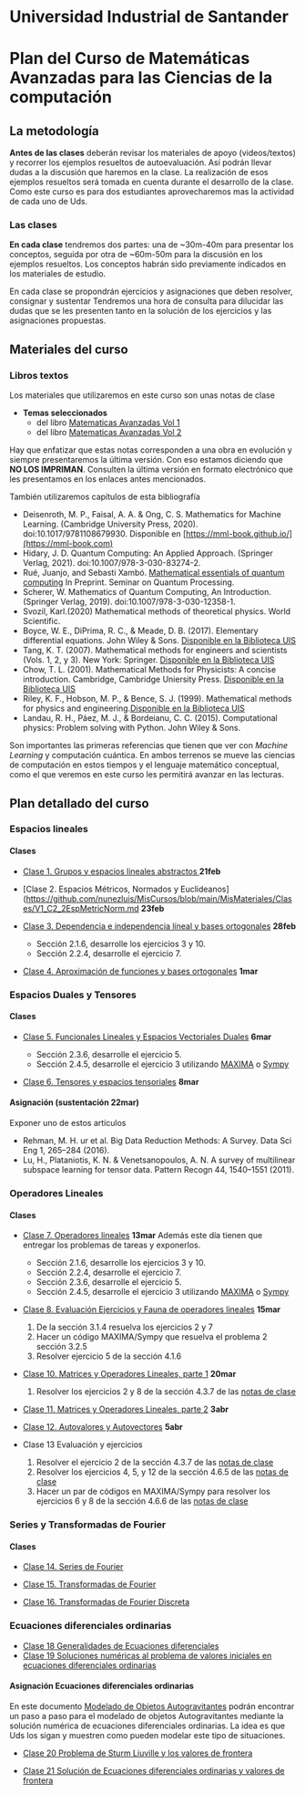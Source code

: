 # Universidad Industrial de Santander
# Plan del Curso de Matemáticas Avanzadas para las Ciencias de la computación

<a name="metodologia"></a>
## La metodología
**Antes de las clases** deberán revisar los materiales de apoyo (videos/textos) y recorrer los ejemplos resueltos de autoevaluación. Así podrán llevar dudas a la discusión que haremos en la clase. La realización de esos ejemplos resueltos será tomada en cuenta durante el desarrollo de la clase. Como este curso es para dos estudiantes aprovecharemos mas la actividad de cada uno de Uds.

<a name="clases"></a>
### Las clases
**En cada clase** tendremos dos partes: una de ~30m-40m para presentar los conceptos, seguida por otra de ~60m-50m para la discusión en los ejemplos resueltos. Los conceptos habrán sido previamente indicados en los materiales de estudio.

En cada clase se propondrán ejercicios y asignaciones que deben resolver, consignar y sustentar Tendremos una hora de consulta para dilucidar las dudas que se les presenten tanto en la solución de los ejercicios y las asignaciones propuestas.


<a name="MaterialesCurso"></a>
## Materiales del curso

### Libros textos
Los materiales que utilizaremos en este curso son unas notas de clase
+ **Temas seleccionados**
    - del libro [Matematicas Avanzadas Vol 1](https://github.com/nunezluis/MisCursos/blob/main/MisMateriales/LibrosCapitulos/VolumenUNO.pdf)
    - del libro [Matematicas Avanzadas Vol 2](https://github.com/nunezluis/MisCursos/blob/main/MisMateriales/LibrosCapitulos/VolumenDOS.pdf)

Hay que enfatizar que estas notas corresponden a una obra en evolución y siempre presentaremos la última versión. Con eso estamos diciendo que **NO LOS IMPRIMAN**. Consulten la última versión en formato electrónico que les presentamos en los enlaces antes mencionados.

También utilizaremos capítulos de esta bibliografía
+ Deisenroth, M. P., Faisal, A. A. & Ong, C. S. Mathematics for Machine Learning. (Cambridge University Press, 2020). doi:10.1017/9781108679930. Disponible en [https://mml-book.github.io/](https://mml-book.com)
+ Hidary, J. D. Quantum Computing: An Applied Approach. (Springer Verlag, 2021). doi:10.1007/978-3-030-83274-2.
+ Rué, Juanjo, and Sebasti Xambó. [Mathematical essentials of quantum computing](https://web.mat.upc.edu/sebastia.xambo/QC/qc.pdf) In Preprint. Seminar on Quantum Processing.
+ Scherer, W. Mathematics of Quantum Computing, An Introduction. (Springer Verlag, 2019). doi:10.1007/978-3-030-12358-1.
+ Svozil, Karl.(2020) Mathematical methods of theoretical physics. World Scientific.
+ Boyce, W. E., DiPrima, R. C., & Meade, D. B. (2017). Elementary differential equations. John Wiley & Sons. [Disponible en la Biblioteca UIS](http://tangara.uis.edu.co)
+ Tang, K. T. (2007). Mathematical methods for engineers and scientists (Vols. 1, 2, y 3). New York: Springer. [Disponible en la Biblioteca UIS](http://tangara.uis.edu.co)
+ Chow, T. L. (2001). Mathematical Methods for Physicists: A concise introduction. Cambridge, Cambridge Uniersity Press. [Disponible en la Biblioteca UIS](http://tangara.uis.edu.co)
+ Riley, K. F., Hobson, M. P., & Bence, S. J. (1999). Mathematical methods for physics and engineering.[Disponible en la Biblioteca UIS](http://tangara.uis.edu.co)
+ Landau, R. H., Páez, M. J., & Bordeianu, C. C. (2015). Computational physics: Problem solving with Python. John Wiley & Sons.

Son importantes las primeras referencias que tienen que ver con *Machine Learning* y computación cuántica. En ambos terrenos se mueve las ciencias de computación en estos tiempos y el lenguaje matemático conceptual, como el que veremos en este curso les permitirá avanzar en las lecturas.

<a name="PlanDetallado"></a>
## Plan detallado del curso
### Espacios lineales  
#### Clases
+ [Clase 1. Grupos y espacios lineales abstractos ](https://github.com/nunezluis/MisCursos/blob/main/MisMateriales/Clases/V1_C2_1GrupoEspVectorial.md) **21feb**

+ [Clase 2. Espacios Métricos, Normados y Euclideanos](https://github.com/nunezluis/MisCursos/blob/main/MisMateriales/Clases/V1_C2_2EspMetricNorm.md **23feb**

+ [Clase 3. Dependencia e independencia líneal y bases ortogonales](https://github.com/nunezluis/MisCursos/blob/main/MisMateriales/Clases/V1_C2_3IndepLineal.md) **28feb**
   + Sección 2.1.6, desarrolle los ejercicios 3 y 10.
   + Sección 2.2.4, desarrolle el ejercicio 7.

+ [Clase 4. Aproximación de funciones y bases ortogonales](https://github.com/nunezluis/MisCursos/blob/main/MisMateriales/Clases/V1_C2_4AproxFun.md) **1mar**

### Espacios Duales y Tensores
#### Clases
+ [Clase 5. Funcionales Lineales y Espacios Vectoriales Duales](https://github.com/nunezluis/MisCursos/blob/main/MisMateriales/Clases/V1_C3_1EspDuales.md) **6mar**
  + Sección 2.3.6, desarrolle el ejercicio 5.
  + Sección 2.4.5, desarrolle el ejercicio 3 utilizando [MAXIMA](https://maxima.sourceforge.io/) o [Sympy](https://scipy-lectures.org/packages/sympy.html)

+ [Clase 6. Tensores y espacios tensoriales](https://github.com/nunezluis/MisCursos/blob/main/MisMateriales/Clases/V1_C3_2EspTensoriales.md) **8mar**


#### Asignación (**sustentación 22mar**)
Exponer uno de estos artículos
+ Rehman, M. H. ur et al. Big Data Reduction Methods: A Survey. Data Sci Eng 1, 265–284 (2016).
+ Lu, H., Plataniotis, K. N. & Venetsanopoulos, A. N. A survey of multilinear subspace learning for tensor data. Pattern Recogn 44, 1540–1551 (2011).

### Operadores Lineales
#### Clases
+ [Clase 7. Operadores lineales](https://github.com/nunezluis/MisCursos/blob/main/MisMateriales/Clases/V1_C4_1OperLineales.md) **13mar** Además este día tienen que entregar los problemas de tareas y exponerlos.
    + Sección 2.1.6, desarrolle los ejercicios 3 y 10.
    + Sección 2.2.4, desarrolle el ejercicio 7.
    + Sección 2.3.6, desarrolle el ejercicio 5.
    + Sección 2.4.5, desarrolle el ejercicio 3 utilizando [MAXIMA](https://maxima.sourceforge.io/) o [Sympy](https://scipy-lectures.org/packages/sympy.html)

+ [Clase 8. Evaluación Ejercicios y Fauna de operadores lineales](https://github.com/nunezluis/MisCursos/blob/main/MisMateriales/Clases/V1_C4_2FaunaOperLineales.md) **15mar**
    1. De la sección 3.1.4 resuelva los ejercicios 2 y 7
    2. Hacer un código MAXIMA/Sympy que resuelva el problema 2 sección 3.2.5
    3. Resolver ejercicio 5 de la sección 4.1.6

+ [Clase 10. Matrices y Operadores Lineales, parte 1](https://github.com/nunezluis/MisCursos/blob/main/MisMateriales/Clases/V1_C4_3MatOperLineales.md) **20mar**
    1. Resolver los ejercicios 2 y 8 de la sección 4.3.7 de las [notas de clase](https://github.com/nunezluis/MisCursos/blob/main/MisMateriales/LibrosCapitulos/VolumenUNO.pdf)

+ [Clase 11. Matrices y Operadores Lineales, parte 2](https://github.com/nunezluis/MisCursos/blob/main/MisMateriales/Clases/V1_C4_3MatOperLineales.md) **3abr**

+ [Clase 12. Autovalores y Autovectores](https://github.com/nunezluis/MisCursos/blob/main/MisMateriales/Clases/V1_C4_4AutovalAutovec.md) **5abr**

+ Clase 13 Evaluación y ejercicios
   1. Resolver el ejercicio 2 de la sección 4.3.7 de las [notas de clase](https://github.com/nunezluis/MisCursos/blob/main/MisMateriales/LibrosCapitulos/VolumenUNO.pdf)
   2. Resolver los ejercicios 4, 5, y 12  de la sección 4.6.5 de las [notas de clase](https://github.com/nunezluis/MisCursos/blob/main/MisMateriales/LibrosCapitulos/VolumenUNO.pdf)
   3. Hacer un par de códigos en MAXIMA/Sympy para resolver los ejercicios 6 y 8 de la sección 4.6.6 de las [notas de clase](https://github.com/nunezluis/MisCursos/blob/main/MisMateriales/LibrosCapitulos/VolumenUNO.pdf)

### Series y Transformadas de Fourier

#### Clases

+ [Clase 14. Series de Fourier](https://github.com/nunezluis/MisCursos/blob/main/MisMateriales/Clases/V2_C4_2SeriesFourier.md)

+ [Clase 15. Transformadas de Fourier](https://github.com/nunezluis/MisCursos/blob/main/MisMateriales/Clases/V2_C4_3TransFourier.md)

+ [Clase 16. Transformadas de Fourier Discreta](https://github.com/nunezluis/MisCursos/blob/main/MisMateriales/Clases/V2_C4_4TransDiscFourier.md)

### Ecuaciones diferenciales ordinarias
+ [Clase 18 Generalidades de Ecuaciones diferenciales](https://github.com/nunezluis/MisCursos/blob/main/MisMateriales/Clases/V2_C6_1EcDifOrdGeneralidades.md)
+ [Clase 19 Soluciones numéricas al problema de valores iniciales en ecuaciones diferenciales ordinarias](https://github.com/nunezluis/MisCursos/blob/main/MisMateriales/Clases/V2_C6_2EcDifOrdNumericas.md)

#### Asignación Ecuaciones diferenciales ordinarias
En este documento
[Modelado de Objetos Autogravitantes](https://github.com/nunezluis/MisCursos/blob/main/MisMateriales/Asignaciones/TallerEcuacionesDifOrdinarias/AutogravitantesNumericasV4.pdf) podrán encontrar un paso a paso para el modelado de objetos Autogravitantes mediante la solución numérica de ecuaciones diferenciales ordinarias. La idea es que Uds los sigan y muestren como pueden modelar este tipo de situaciones.

+ [Clase 20 Problema de Sturm Liuville y los valores de frontera](https://github.com/nunezluis/MisCursos/blob/main/MisMateriales/Clases/V2_C11_1SturmLiuoville.md)

+ [Clase 21 Solución de Ecuaciones diferenciales ordinarias y valores de frontera](https://github.com/nunezluis/MisCursos/blob/main/MisMateriales/Clases/EnConstruccion.md)
